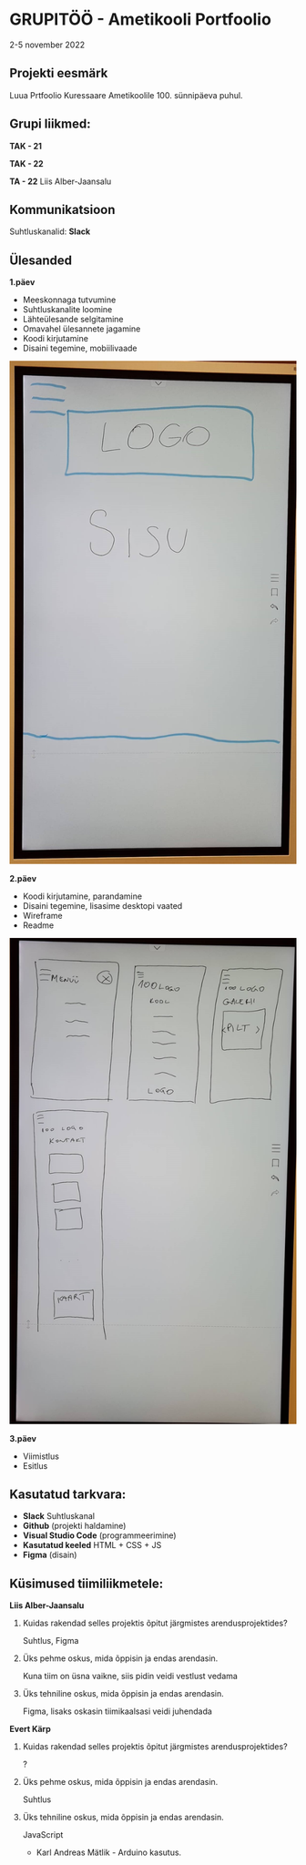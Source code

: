 # GRUPITÖÖ - Ametikooli Portfoolio
2-5 november 2022

## Projekti eesmärk
Luua Prtfoolio Kuressaare Ametikoolile 100. sünnipäeva puhul. 

## Grupi liikmed:
**TAK - 21**

**TAK - 22**

**TA - 22**
Liis Alber-Jaansalu

## Kommunikatsioon
Suhtluskanalid: 
**Slack**

## Ülesanded
**1.päev**

- Meeskonnaga tutvumine
- Suhtluskanalite loomine
- Lähteülesande selgitamine
- Omavahel ülesannete jagamine
- Koodi kirjutamine
- Disaini tegemine, mobiilivaade

![image](https://github.com/Mannicoon/Ametikool-100/blob/master/visuaal1.jpg)

**2.päev**

- Koodi kirjutamine, parandamine
- Disaini tegemine, lisasime desktopi vaated
- Wireframe
- Readme

![image](https://github.com/Mannicoon/Ametikool-100/blob/master/visuaal2.jpg)

**3.päev**

- Viimistlus
- Esitlus

## Kasutatud tarkvara:
* **Slack** Suhtluskanal 
* **Github** (projekti haldamine)
* **Visual Studio Code** (programmeerimine)
* **Kasutatud keeled** HTML + CSS + JS
* **Figma** (disain)

## Küsimused tiimiliikmetele: 

**Liis Alber-Jaansalu**

1. Kuidas rakendad selles projektis õpitut järgmistes arendusprojektides?

   Suhtlus, Figma

2. Üks pehme oskus, mida õppisin ja endas arendasin.
   
   Kuna tiim on üsna vaikne, siis pidin veidi vestlust vedama

3. Üks tehniline oskus, mida õppisin ja endas arendasin.

   Figma, lisaks oskasin tiimikaalsasi veidi juhendada
   
**Evert Kärp**   
   
1. Kuidas rakendad selles projektis õpitut järgmistes arendusprojektides?

   ?

2. Üks pehme oskus, mida õppisin ja endas arendasin.
   
   Suhtlus

3. Üks tehniline oskus, mida õppisin ja endas arendasin.

   JavaScript
      


   * Karl Andreas Mätlik - Arduino kasutus.
   
   
   
   
